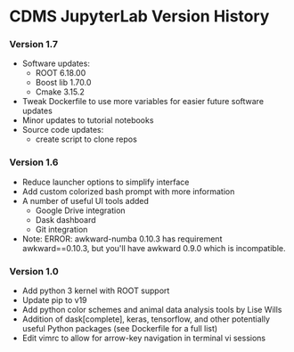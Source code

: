 # CDMS JupyterLab Version History 

### Version 1.7
- Software updates:
    - ROOT 6.18.00
    - Boost lib 1.70.0
    - Cmake 3.15.2
- Tweak Dockerfile to use more variables for easier future software updates
- Minor updates to tutorial notebooks
- Source code updates:
    - create script to clone repos

### Version 1.6  
- Reduce launcher options to simplify interface
- Add custom colorized bash prompt with more information
- A number of useful UI tools added
    -  Google Drive integration
    - Dask dashboard
    - Git integration 
- Note: 
	ERROR: awkward-numba 0.10.3 has requirement awkward==0.10.3, but you'll have awkward 0.9.0 which is incompatible.

### Version 1.0
- Add python 3 kernel with ROOT support
- Update pip to v19
- Add python color schemes and animal data analysis tools by Lise Wills
- Addition of dask[complete], keras, tensorflow, and other potentially useful Python packages (see Dockerfile for a full list)
- Edit vimrc to allow for arrow-key navigation in terminal vi sessions
	
